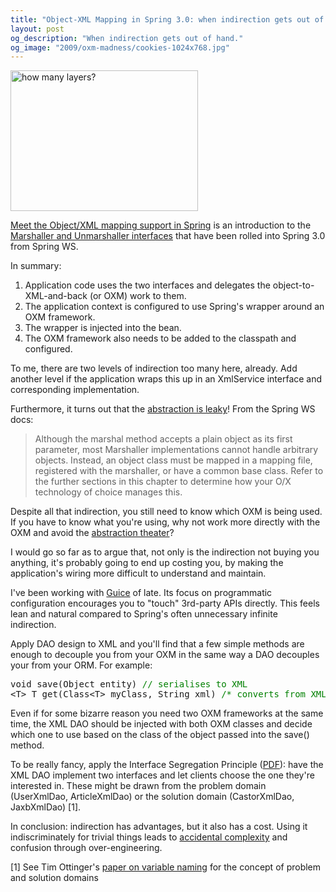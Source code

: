 ```yaml
---
title: "Object-XML Mapping in Spring 3.0: when indirection gets out of hand"
layout: post
og_description: "When indirection gets out of hand."
og_image: "2009/oxm-madness/cookies-1024x768.jpg"
---
```


<a href="{{site.baseurl}}/img/2009/oxm-madness/cookies-1024x768.jpg"><img title="how many layers?" src="{{site.baseurl}}/img/2009/oxm-madness/cookies-300x225.jpg" alt="how many layers?" width="300" height="225" /></a>

<a href="http://www.ibm.com/developerworks/java/library/x-springXOM/index.html?ca=drs-">Meet the Object/XML mapping support in Spring</a> is an introduction to the <a title="Spring WS OXM documentation" href="http://static.springsource.org/spring-ws/site/reference/html/oxm.html">Marshaller and Unmarshaller interfaces</a> that have been rolled into Spring 3.0 from Spring WS.</p>

In summary:

1. Application code uses the two interfaces and delegates the object-to-XML-and-back (or OXM) work to them.
2. The application context is configured to use Spring's wrapper around an OXM framework.
3. The wrapper is injected into the bean.
4. The OXM framework also needs to be added to the classpath and configured.

To me, there are two levels of indirection too many here, already. Add another level if the application wraps this up in an XmlService interface and corresponding implementation.

Furthermore, it turns out that the <a href="http://www.joelonsoftware.com/articles/LeakyAbstractions.html">abstraction is leaky</a>! From the Spring WS docs:

> Although the marshal method accepts a plain object as its first parameter, most Marshaller implementations cannot handle arbitrary objects. Instead, an object class must be mapped in a mapping file, registered with the marshaller, or have a common base class. Refer to the further sections in this chapter to determine how your O/X technology of choice manages this.

Despite all that indirection, you still need to know which OXM is being used. If you have to know what you're using, why not work more directly with the OXM and avoid the <a title="a paraphrase of Security Theater" href="http://en.wikipedia.org/wiki/Security_theater">abstraction theater</a>?

I would go so far as to argue that, not only is the indirection not buying you anything, it's probably going to end up costing you, by making the application's wiring more difficult to understand and maintain.

I've been working with <a href="http://code.google.com/p/google-guice/">Guice</a> of late. Its focus on programmatic configuration encourages you to "touch" 3rd-party APIs directly. This feels lean and natural compared to Spring's often unnecessary infinite indirection.

Apply DAO design to XML and you'll find that a few simple methods are enough to decouple you from your OXM in the same way a DAO decouples your from your ORM. For example:

<pre>void save(Object entity) <span style="color: #008000;">// serialises to XML</span>
&lt;T&gt; T get(Class&lt;T&gt; myClass, String xml) <span style="color: #008000;">/* converts from XML to object of type T. Replace String with File or InputStream as needed */</span></pre>
<p>Even if for some bizarre reason you need two OXM frameworks at the same time, the XML DAO should be injected with both OXM classes and decide which one to use based on the class of the object passed into the save() method.</p>
<p>To be really fancy, apply the Interface Segregation Principle (<a href="http://www.objectmentor.com/resources/articles/isp.pdf">PDF</a>): have the XML DAO implement two interfaces and let clients choose the one they're interested in. These might be drawn from the problem domain (UserXmlDao, ArticleXmlDao) or the solution domain (CastorXmlDao, JaxbXmlDao) [1].</p>

In conclusion: indirection has advantages, but it also has a cost. Using it indiscriminately for trivial things leads to <a href="http://97things.oreilly.com/wiki/index.php/Simplify_essential_complexity;_diminish_accidental_complexity">accidental complexity</a> and confusion through over-engineering.

[1] See Tim Ottinger's <a href="http://www.objectmentor.com/resources/articles/naming.htm">paper on variable naming</a> for the concept of problem and solution domains
